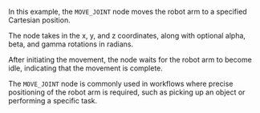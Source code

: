 In this example, the `MOVE_JOINT` node moves the robot arm to a specified Cartesian position.

The node takes in the x, y, and z coordinates, along with optional alpha, beta, and gamma rotations in radians. 

After initiating the movement, the node waits for the robot arm to become idle, indicating that the movement is complete.

The `MOVE_JOINT` node is commonly used in workflows where precise positioning of the robot arm is required, such as picking up an object or performing a specific task.
